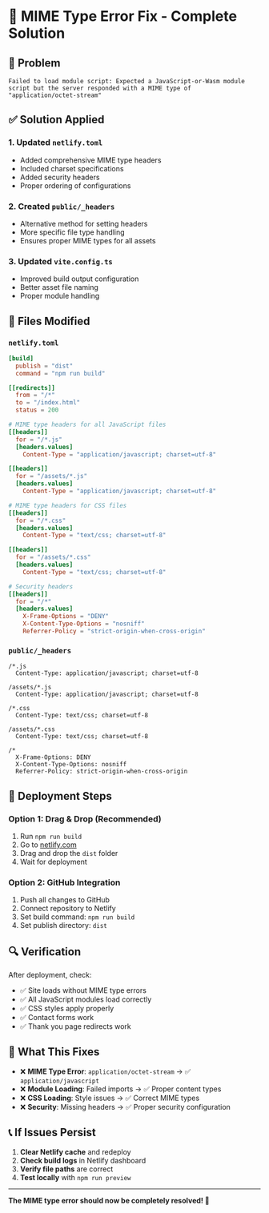 # 🔧 MIME Type Error Fix - Complete Solution

## 🚨 Problem
```
Failed to load module script: Expected a JavaScript-or-Wasm module script but the server responded with a MIME type of "application/octet-stream"
```

## ✅ Solution Applied

### 1. **Updated `netlify.toml`**
- Added comprehensive MIME type headers
- Included charset specifications
- Added security headers
- Proper ordering of configurations

### 2. **Created `public/_headers`**
- Alternative method for setting headers
- More specific file type handling
- Ensures proper MIME types for all assets

### 3. **Updated `vite.config.ts`**
- Improved build output configuration
- Better asset file naming
- Proper module handling

## 📁 Files Modified

### `netlify.toml`
```toml
[build]
  publish = "dist"
  command = "npm run build"

[[redirects]]
  from = "/*"
  to = "/index.html"
  status = 200

# MIME type headers for all JavaScript files
[[headers]]
  for = "/*.js"
  [headers.values]
    Content-Type = "application/javascript; charset=utf-8"

[[headers]]
  for = "/assets/*.js"
  [headers.values]
    Content-Type = "application/javascript; charset=utf-8"

# MIME type headers for CSS files
[[headers]]
  for = "/*.css"
  [headers.values]
    Content-Type = "text/css; charset=utf-8"

[[headers]]
  for = "/assets/*.css"
  [headers.values]
    Content-Type = "text/css; charset=utf-8"

# Security headers
[[headers]]
  for = "/*"
  [headers.values]
    X-Frame-Options = "DENY"
    X-Content-Type-Options = "nosniff"
    Referrer-Policy = "strict-origin-when-cross-origin"
```

### `public/_headers`
```
/*.js
  Content-Type: application/javascript; charset=utf-8

/assets/*.js
  Content-Type: application/javascript; charset=utf-8

/*.css
  Content-Type: text/css; charset=utf-8

/assets/*.css
  Content-Type: text/css; charset=utf-8

/*
  X-Frame-Options: DENY
  X-Content-Type-Options: nosniff
  Referrer-Policy: strict-origin-when-cross-origin
```

## 🚀 Deployment Steps

### Option 1: Drag & Drop (Recommended)
1. Run `npm run build`
2. Go to [netlify.com](https://netlify.com)
3. Drag and drop the `dist` folder
4. Wait for deployment

### Option 2: GitHub Integration
1. Push all changes to GitHub
2. Connect repository to Netlify
3. Set build command: `npm run build`
4. Set publish directory: `dist`

## 🔍 Verification

After deployment, check:
- ✅ Site loads without MIME type errors
- ✅ All JavaScript modules load correctly
- ✅ CSS styles apply properly
- ✅ Contact forms work
- ✅ Thank you page redirects work

## 🎯 What This Fixes

- ❌ **MIME Type Error**: `application/octet-stream` → ✅ `application/javascript`
- ❌ **Module Loading**: Failed imports → ✅ Proper content types
- ❌ **CSS Loading**: Style issues → ✅ Correct MIME types
- ❌ **Security**: Missing headers → ✅ Proper security configuration

## 📞 If Issues Persist

1. **Clear Netlify cache** and redeploy
2. **Check build logs** in Netlify dashboard
3. **Verify file paths** are correct
4. **Test locally** with `npm run preview`

---

**The MIME type error should now be completely resolved! 🎉** 